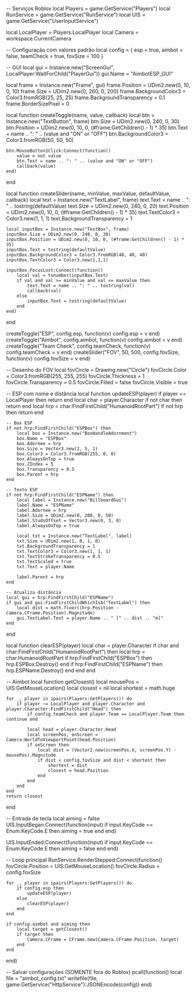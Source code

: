 -- Serviços Roblox
local Players = game:GetService("Players")
local RunService = game:GetService("RunService")
local UIS = game:GetService("UserInputService")

local LocalPlayer = Players.LocalPlayer
local Camera = workspace.CurrentCamera

-- Configuração com valores padrão
local config = {
	esp = true,
	aimbot = false,
	teamCheck = true,
	fovSize = 100
}

-- GUI
local gui = Instance.new("ScreenGui", LocalPlayer:WaitForChild("PlayerGui"))
gui.Name = "AimbotESP_GUI"

local frame = Instance.new("Frame", gui)
frame.Position = UDim2.new(0, 10, 0, 10)
frame.Size = UDim2.new(0, 260, 0, 200)
frame.BackgroundColor3 = Color3.fromRGB(25, 25, 25)
frame.BackgroundTransparency = 0.1
frame.BorderSizePixel = 0

local function createToggle(name, value, callback)
	local btn = Instance.new("TextButton", frame)
	btn.Size = UDim2.new(0, 240, 0, 30)
	btn.Position = UDim2.new(0, 10, 0, (#frame:GetChildren() - 1) * 35)
	btn.Text = name .. ": " .. (value and "ON" or "OFF")
	btn.BackgroundColor3 = Color3.fromRGB(50, 50, 50)

	btn.MouseButton1Click:Connect(function()
		value = not value
		btn.Text = name .. ": " .. (value and "ON" or "OFF")
		callback(value)
	end)
end

local function createSlider(name, minValue, maxValue, defaultValue, callback)
	local text = Instance.new("TextLabel", frame)
	text.Text = name .. ": " .. tostring(defaultValue)
	text.Size = UDim2.new(0, 240, 0, 20)
	text.Position = UDim2.new(0, 10, 0, (#frame:GetChildren() - 1) * 35)
	text.TextColor3 = Color3.new(1, 1, 1)
	text.BackgroundTransparency = 1

	local inputBox = Instance.new("TextBox", frame)
	inputBox.Size = UDim2.new(0, 240, 0, 30)
	inputBox.Position = UDim2.new(0, 10, 0, (#frame:GetChildren() - 1) * 35)
	inputBox.Text = tostring(defaultValue)
	inputBox.BackgroundColor3 = Color3.fromRGB(40, 40, 40)
	inputBox.TextColor3 = Color3.new(1,1,1)

	inputBox.FocusLost:Connect(function()
		local val = tonumber(inputBox.Text)
		if val and val >= minValue and val <= maxValue then
			text.Text = name .. ": " .. tostring(val)
			callback(val)
		else
			inputBox.Text = tostring(defaultValue)
		end
	end)
end

createToggle("ESP", config.esp, function(v) config.esp = v end)
createToggle("Aimbot", config.aimbot, function(v) config.aimbot = v end)
createToggle("Team Check", config.teamCheck, function(v) config.teamCheck = v end)
createSlider("FOV", 50, 500, config.fovSize, function(v) config.fovSize = v end)

-- Desenho do FOV
local fovCircle = Drawing.new("Circle")
fovCircle.Color = Color3.fromRGB(255, 255, 255)
fovCircle.Thickness = 1
fovCircle.Transparency = 0.5
fovCircle.Filled = false
fovCircle.Visible = true

-- ESP com nome e distância
local function updateESP(player)
	if player == LocalPlayer then return end
	local char = player.Character
	if not char then return end
	local hrp = char:FindFirstChild("HumanoidRootPart")
	if not hrp then return end

	-- Box ESP
	if not hrp:FindFirstChild("ESPBox") then
		local box = Instance.new("BoxHandleAdornment")
		box.Name = "ESPBox"
		box.Adornee = hrp
		box.Size = Vector3.new(2, 5, 1)
		box.Color3 = Color3.fromRGB(255, 0, 0)
		box.AlwaysOnTop = true
		box.ZIndex = 5
		box.Transparency = 0.5
		box.Parent = hrp
	end

	-- Texto ESP
	if not hrp:FindFirstChild("ESPName") then
		local label = Instance.new("BillboardGui")
		label.Name = "ESPName"
		label.Adornee = hrp
		label.Size = UDim2.new(0, 200, 0, 50)
		label.StudsOffset = Vector3.new(0, 3, 0)
		label.AlwaysOnTop = true

		local txt = Instance.new("TextLabel", label)
		txt.Size = UDim2.new(1, 0, 1, 0)
		txt.BackgroundTransparency = 1
		txt.TextColor3 = Color3.new(1, 1, 1)
		txt.TextStrokeTransparency = 0.5
		txt.TextScaled = true
		txt.Text = player.Name

		label.Parent = hrp
	end

	-- Atualiza distância
	local gui = hrp:FindFirstChild("ESPName")
	if gui and gui:FindFirstChildWhichIsA("TextLabel") then
		local dist = math.floor((hrp.Position - Camera.CFrame.Position).Magnitude)
		gui.TextLabel.Text = player.Name .. " [" .. dist .. "m]"
	end
end

local function clearESP(player)
	local char = player.Character
	if char and char:FindFirstChild("HumanoidRootPart") then
		local hrp = char.HumanoidRootPart
		if hrp:FindFirstChild("ESPBox") then hrp.ESPBox:Destroy() end
		if hrp:FindFirstChild("ESPName") then hrp.ESPName:Destroy() end
	end
end

-- Aimbot
local function getClosest()
	local mousePos = UIS:GetMouseLocation()
	local closest = nil
	local shortest = math.huge

	for _, player in ipairs(Players:GetPlayers()) do
		if player ~= LocalPlayer and player.Character and player.Character:FindFirstChild("Head") then
			if config.teamCheck and player.Team == LocalPlayer.Team then continue end

			local head = player.Character.Head
			local screenPos, onScreen = Camera:WorldToViewportPoint(head.Position)
			if onScreen then
				local dist = (Vector2.new(screenPos.X, screenPos.Y) - mousePos).Magnitude
				if dist < config.fovSize and dist < shortest then
					shortest = dist
					closest = head.Position
				end
			end
		end
	end
	return closest
end

-- Entrada de tecla
local aiming = false
UIS.InputBegan:Connect(function(input)
	if input.KeyCode == Enum.KeyCode.E then aiming = true end
end)

UIS.InputEnded:Connect(function(input)
	if input.KeyCode == Enum.KeyCode.E then aiming = false end
end)

-- Loop principal
RunService.RenderStepped:Connect(function()
	fovCircle.Position = UIS:GetMouseLocation()
	fovCircle.Radius = config.fovSize

	for _, player in ipairs(Players:GetPlayers()) do
		if config.esp then
			updateESP(player)
		else
			clearESP(player)
		end
	end

	if config.aimbot and aiming then
		local target = getClosest()
		if target then
			Camera.CFrame = CFrame.new(Camera.CFrame.Position, target)
		end
	end
end)

-- Salvar configurações (SOMENTE fora do Roblox)
pcall(function()
	local file = "aimbot_config.txt"
	writefile(file, game:GetService("HttpService"):JSONEncode(config))
end)
